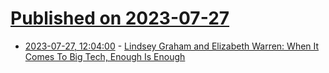 # [Published on 2023-07-27](index.md)

* [2023-07-27, 12:04:00](https://news.slashdot.org/story/23/07/27/123231/lindsey-graham-and-elizabeth-warren-when-it-comes-to-big-tech-enough-is-enough?utm_source=rss1.0mainlinkanon&utm_medium=feed) - [Lindsey Graham and Elizabeth Warren: When It Comes To Big Tech, Enough Is Enough](https://news.slashdot.org/story/23/07/27/123231/lindsey-graham-and-elizabeth-warren-when-it-comes-to-big-tech-enough-is-enough?utm_source=rss1.0mainlinkanon&utm_medium=feed)
